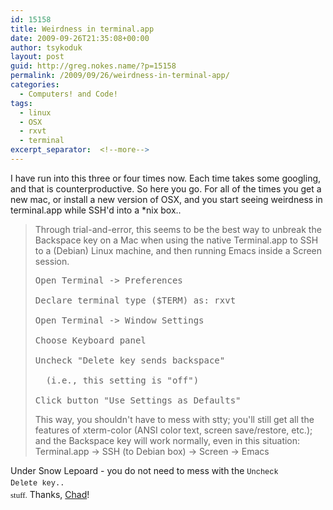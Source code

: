 ```yaml
---
id: 15158
title: Weirdness in terminal.app
date: 2009-09-26T21:35:08+00:00
author: tsykoduk
layout: post
guid: http://greg.nokes.name/?p=15158
permalink: /2009/09/26/weirdness-in-terminal-app/
categories:
  - Computers! and Code!
tags:
  - linux
  - OSX
  - rxvt
  - terminal
excerpt_separator:  <!--more-->
---
```

I have run into this three or four times now. Each time takes some googling, and that is counterproductive. So here you go. For all of the times you get a new mac, or install a new version of OSX, and you start seeing weirdness in terminal.app while SSH'd into a *nix box..

<!--more-->

<blockquote>Through trial-and-error, this seems to be the best way to unbreak the Backspace key on a Mac when using the native Terminal.app to SSH to a (Debian) Linux machine, and then running Emacs inside a Screen session.

<pre>Open Terminal -&gt; Preferences

Declare terminal type ($TERM) as: rxvt

Open Terminal -&gt; Window Settings

Choose Keyboard panel

Uncheck "Delete key sends backspace"

  (i.e., this setting is "off")

Click button "Use Settings as Defaults"</pre>

This way, you shouldn't have to mess with stty; you'll still get all the features of xterm-color (ANSI color text, screen save/restore, etc.); and the Backspace key will work normally, even in this situation:
Terminal.app -&gt; SSH (to Debian box) -&gt; Screen -&gt; Emacs</blockquote>

Under Snow Lepoard - you do not need to mess with the <span style="font-family: Consolas, Monaco, 'Courier New', Courier, monospace; line-height: 18px; font-size: 12px; white-space: pre;">Uncheck Delete key.. <span style="font-family: Georgia, 'Times New Roman', 'Bitstream Charter', Times, serif; line-height: 19px; white-space: normal; font-size: 13px;">stuff.</span></span>
Thanks, <a href="http://chad.glendenin.com/macosx-backspace.html">Chad</a>!